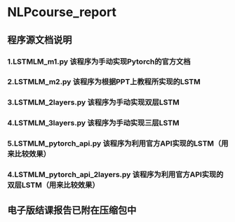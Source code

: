 # NLPcourse_report

## 程序源文档说明

### 1.LSTMLM_m1.py 该程序为手动实现Pytorch的官方文档

### 2.LSTMLM_m2.py 该程序为根据PPT上教程所实现的LSTM

### 3.LSTMLM_2layers.py 该程序为手动实现双层LSTM

### 4.LSTMLM_3layers.py 该程序为手动实现三层LSTM

### 5.LSTMLM_pytorch_api.py 该程序为利用官方API实现的LSTM（用来比较效果）

### 4.LSTMLM_pytorch_api_2layers.py 该程序为利用官方API实现的双层LSTM（用来比较效果）

## 电子版结课报告已附在压缩包中
